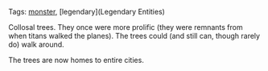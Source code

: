Tags: [monster](Monsters), [legendary](Legendary Entities)

Collosal trees. They once were more prolific (they were remnants from when titans walked the planes). The trees could (and still can, though rarely do) walk around.

The trees are now homes to entire cities. 